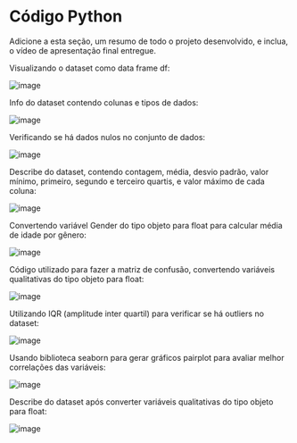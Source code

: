 # Código Python

Adicione a esta seção, um resumo de todo o projeto desenvolvido, e inclua, o vídeo de apresentação final entregue.

Visualizando o dataset como data frame df:

![image](https://github.com/user-attachments/assets/5438f26c-21ac-4013-9e5c-ac5bd0c2cfc7)


Info do dataset contendo colunas e tipos de dados:

![image](https://github.com/user-attachments/assets/bf859dc2-d5a7-47cd-9d1c-75dda2b16e70)


Verificando se há dados nulos no conjunto de dados:

![image](https://github.com/user-attachments/assets/e2e8d5ae-8192-4035-a04e-9fbc79a0d528)


Describe do dataset, contendo contagem, média, desvio padrão, valor mínimo, primeiro, segundo e terceiro quartis, e valor máximo de cada coluna:

![image](https://github.com/user-attachments/assets/55ac0f59-cd77-41e2-b363-03c727514ca0)


Convertendo variável Gender do tipo objeto para float para calcular média de idade por gênero:

![image](https://github.com/user-attachments/assets/d4a3fc36-22d0-4427-b14b-e40b1a4e0f0c)


Código utilizado para fazer a matriz de confusão, convertendo variáveis qualitativas do tipo objeto para float:

![image](https://github.com/user-attachments/assets/ed2d3a30-f22b-43ea-97c1-4d10298f509c)


Utilizando IQR (amplitude inter quartil) para verificar se há outliers no dataset:

![image](https://github.com/user-attachments/assets/bb7d8966-c9eb-4254-a784-54e05424c6d7)


Usando biblioteca seaborn para gerar gráficos pairplot para avaliar melhor correlações das variáveis:

![image](https://github.com/user-attachments/assets/d764f0ea-68ec-4f45-b7c9-5ac5615ab0c6)


Describe do dataset após converter variáveis qualitativas do tipo objeto para float:

![image](https://github.com/user-attachments/assets/345df550-4c12-41da-9dc6-6ceecd2b8bc3)


